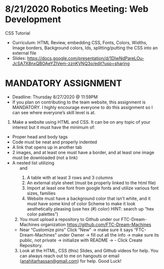 # 8/21/2020 Robotics Meeting: Web Development
CSS Tutorial
- Curriculum: HTML Review, embedding CSS, Fonts, Colors, Widths, Image borders, Background colors, Ids, splitting/putting the CSS into an external file
- Slides: https://docs.google.com/presentation/d/1DIwNdPareLOu-JcSA7X8nxQBOAeYZIVem-zznKVNQ3o/edit?usp=sharing

# MANDATORY ASSIGNMENT 
- Deadline: Thursday 8/27/2020 @ 11:59PM
- If you plan on contributing to the team website, this assignment is MANDATORY. I highly encourage everyone to do this assignment so I can see where everyone’s skill level is at. 
1. Make a website using HTML and CSS. It can be on any topic of your interest but it must have the minimum of:
- Proper head and body tags
- Code must be neat and properly indented
- A link that opens up in another tab
- 2 images, and at least one must have a border, and at least one image must be downloaded (not a link)
- A nested list utilizing <ul> and <ol> 
- A table with at least 3 rows and 3 columns
- An external style sheet (must be properly linked to the html file)
- Import at least one font from google fonts and utilize various font sizes, families
- Website must have a background color that isn’t white, and it must have some kind of color Scheme to make it look aesthetically pleasing (use hex (#) color) HINT: search up “hex color palettes”)
  
2. You must upload a repository to Github under our FTC-Dream-Machines organization 
https://github.com/FTC-Dream-Machines
- Near “Customize pins” Click “New” → make sure it says “FTC-Dream-Machines” under Owner → fill out all the info → make sure its public, not private → initialize with README → - Click Create Repository. 

3. Look at the HTML, CSS (this) Slides, and Github videos for help. You can always reach out to me on hangouts or email (anahitarhassan@gmail.com) for help. Good Luck!
